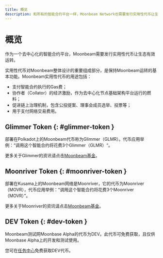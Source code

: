 ```yaml
---
title: 概览
description: 和所有的智能合约平台一样，Moonbeam Network也需要发行实用性代币让生态有效运转。发行在Polkadot平台上的代币为Glimmer（GLMR），在Kusama上的代币称作Moonriver（MOVR）。
---
```


# 概览

作为一个去中心化的智能合约平台，Moonbeam需要发行实用性代币让生态有效运转。

实用性代币对Moonbeam整体设计的重要组成部分，是保持Moonbeam运转的基本功能。Moonbeam实用性代币的用途包括：

 - 支付智能合约执行的Gas费；
 - 协作者（Collator）的经济激励，作为去中心化节点基础架构平台运行的燃料；
 - 促进链上治理机制，包含公投提案、理事会成员选举、投票等；
 - 用于支付网络交易费用。

## Glimmer Token {: #glimmer-token } 

部署在Polkadot上的Moonbeam代币称为Glimmer（GLMR）。代币应用举例：“调用这个智能合约将花费3个Glimmer（GLMR）“。

更多关于Glimmer的资讯请点击[Moonbeam基金](https://moonbeam.network/networks/moonbeam/glimmer-token/)。

## Moonriver Token {: #moonriver-token } 

部署在Kusama上的Moonbeam网络是Moonriver，它的代币为Moonriver（MOVR），代币应用举例：“调用这个智能合约将花费3个Moonriver（MOVR）”。

更多关于Moonriver的资讯请点击[Moonbeam基金](https://moonbeam.network/networks/moonriver/river-token/)。

## DEV Token {: #dev-token } 

Moonbeam测试网Moonbase Alpha的代币为DEV。此代币可免费获取，且仅供Moonbase Alpha上的开发和测试使用。

您可在[任务中心](/getting-started/moonbase/faucet/)免费获取DEV代币。
